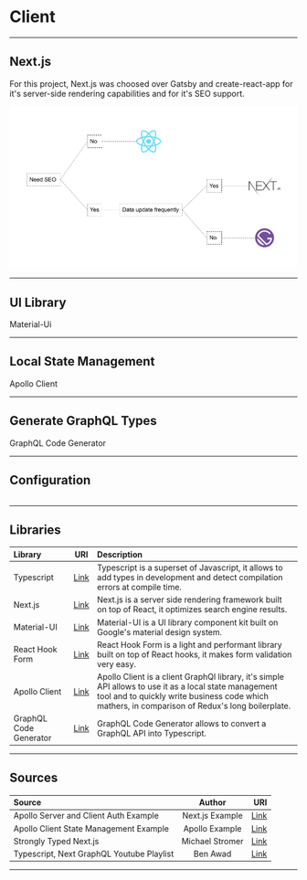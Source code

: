 # Client

<hr/>

## Next.js

For this project, Next.js was choosed over Gatsby and create-react-app for it's server-side rendering capabilities and for it's SEO support.

![serverSideRendering](./images/ServerSideRendering.png)

<hr/>

## UI Library

Material-Ui

<hr/>

## Local State Management

Apollo Client

<hr/>

## Generate GraphQL Types

GraphQL Code Generator

<hr/>

## Configuration

```

```

<hr/>

## Libraries

| Library                |                        URI                        | Description                                                                                                                                                                                               |
| :--------------------- | :-----------------------------------------------: | :-------------------------------------------------------------------------------------------------------------------------------------------------------------------------------------------------------- |
| Typescript             |     [Link](https://www.typescriptlang.org//)      | Typescript is a superset of Javascript, it allows to add types in development and detect compilation errors at compile time.                                                                              |
| Next.js                |            [Link](https://nextjs.org/)            | Next.js is a server side rendering framework built on top of React, it optimizes search engine results.                                                                                                   |
| Material-UI            |         [Link](https://material-ui.com/)          | Material-UI is a UI library component kit built on Google's material design system.                                                                                                                       |
| React Hook Form        |       [Link](https://react-hook-form.com/)        | React Hook Form is a light and performant library built on top of React hooks, it makes form validation very easy.                                                                                        |
| Apollo Client          | [Link](https://www.apollographql.com/docs/react/) | Apollo Client is a client GraphQl library, it's simple API allows to use it as a local state management tool and to quickly write business code which mathers, in comparison of Redux's long boilerplate. |
| GraphQL Code Generator |    [Link](https://graphql-code-generator.com/)    | GraphQL Code Generator allows to convert a GraphQL API into Typescript.                                                                                                                                   |

<hr/>

## Sources

| Source                                    |     Author      |                                                                                                     URI |
| :---------------------------------------- | :-------------: | ------------------------------------------------------------------------------------------------------: |
| Apollo Server and Client Auth Example     | Next.js Example | [Link](https://github.com/vercel/next.js/tree/master/examples/api-routes-apollo-server-and-client-auth) |
| Apollo Client State Management Example    | Apollo Example  |                                 [Link](https://github.com/apollographql/ac3-state-management-examplesx) |
| Strongly Typed Next.js                    | Michael Stromer |                            [Link](https://michaelstromer.nyc/books/strongly-typed-next-js/introduction) |
| Typescript, Next GraphQL Youtube Playlist |    Ben Awad     |                                                                    [Link](https://youtu.be/kfmh2mMf3fs) |

<hr/>
